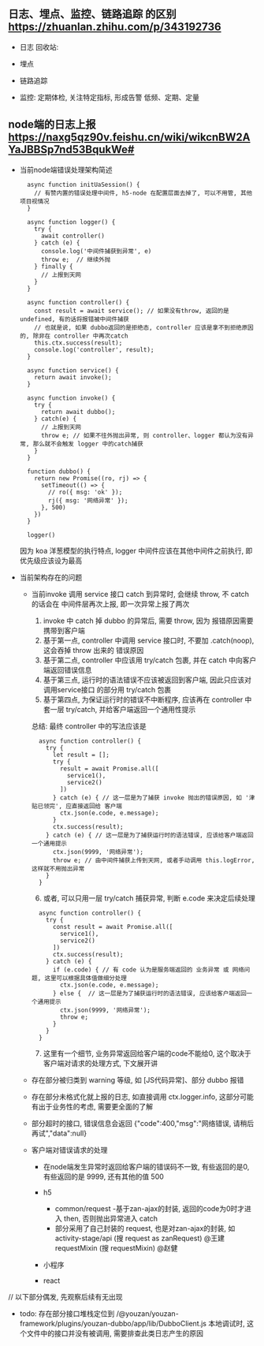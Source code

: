 ## 日志、埋点、监控、链路追踪 的区别 https://zhuanlan.zhihu.com/p/343192736
  - 日志
    回收站: 

  - 埋点


  - 链路追踪


  - 监控: 
    定期体检, 关注特定指标, 形成告警
    低频、定期、定量

## node端的日志上报 https://naxg5qz90v.feishu.cn/wiki/wikcnBW2AYaJBBSp7nd53BqukWe#
  - 当前node端错误处理架构简述
    ```
      async function initUaSession() {
        // 有赞内置的错误处理中间件, h5-node 在配置层面去掉了, 可以不用管, 其他项目视情况
      }

      async function logger() {
        try {
          await controller()
        } catch (e) {
          console.log('中间件捕获到异常', e)
          throw e;  // 继续外抛
        } finally {
          // 上报到天网
        }
      }

      async function controller() {
        const result = await service(); // 如果没有throw, 返回的是 undefined, 有的话将报错被中间件捕获
        // 也就是说, 如果 dubbo返回的是拒绝态, controller 应该是拿不到拒绝原因的, 除非在 controller 中再次catch
        this.ctx.success(result);
        console.log('controller', result);
      }

      async function service() {
        return await invoke();
      }

      async function invoke() {
        try {
          return await dubbo();
        } catch(e) {
          // 上报到天网
          throw e; // 如果不往外抛出异常, 则 controller、logger 都认为没有异常, 那么就不会触发 logger 中的catch捕获
        }
      }

      function dubbo() {
        return new Promise((ro, rj) => {
          setTimeout(() => {
            // ro({ msg: 'ok' });
            rj({ msg: '网络异常' });
          }, 500)
        })
      }

      logger()
    ```
    因为 koa 洋葱模型的执行特点, logger 中间件应该在其他中间件之前执行, 即优先级应该设为最高

  - 当前架构存在的问题
    - 当前invoke 调用 service 接口 catch 到异常时, 会继续 throw, 不 catch 的话会在 中间件层再次上报, 即一次异常上报了两次
      1. invoke 中 catch 掉 dubbo 的异常后, 需要 throw, 因为 报错原因需要携带到客户端
      2. 基于第一点, controller 中调用 service 接口时, 不要加 .catch(noop), 这会吞掉 throw 出来的 错误原因
      3. 基于第二点, controller 中应该用 try/catch 包裹, 并在 catch 中向客户端返回错误信息
      4. 基于第三点, 运行时的语法错误不应该被返回到客户端, 因此只应该对 调用service接口 的部分用 try/catch 包裹
      5. 基于第四点, 为保证运行时的错误不中断程序, 应该再在 controller 中套一层 try/catch, 并给客户端返回一个通用性提示

      总结: 最终 controller 中的写法应该是
      ```
        async function controller() {
          try {
            let result = [];
            try {
              result = await Promise.all([
                service1(),
                service2()
              ])
            } catch (e) { // 这一层是为了捕获 invoke 抛出的错误原因, 如 '津贴已领完', 应直接返回给 客户端
              ctx.json(e.code, e.message);
            }
            ctx.success(result);
          } catch (e) { // 这一层是为了捕获运行时的语法错误, 应该给客户端返回一个通用提示
            ctx.json(9999, '网络异常');
            throw e; // 由中间件捕获上传到天网, 或者手动调用 this.logError, 这样就不用抛出异常
          }
        }
      ```
      6. 或者, 可以只用一层 try/catch 捕获异常, 判断 e.code 来决定后续处理
        ```
          async function controller() {
            try {
              const result = await Promise.all([
                service1(),
                service2()
              ])
              ctx.success(result);
            } catch (e) {
              if (e.code) { // 有 code 认为是服务端返回的 业务异常 或 网络问题, 这里可以根据具体值做细分处理
                ctx.json(e.code, e.message);
              } else {  // 这一层是为了捕获运行时的语法错误, 应该给客户端返回一个通用提示
                ctx.json(9999, '网络异常');
                throw e;
              }
            }
          }
        ```
      7. 这里有一个细节, 业务异常返回给客户端的code不能给0, 这个取决于客户端对请求的处理方式, 下文展开讲
    
    - 存在部分被归类到 warning 等级, 如 [JS代码异常]、部分 dubbo 报错

    - 存在部分未格式化就上报的日志, 如直接调用 ctx.logger.info, 这部分可能有出于业务性的考虑, 需要更全面的了解

    - 部分超时的接口, 错误信息会返回 {"code":400,"msg":"网络错误, 请稍后再试","data":null}

    - 客户端对错误请求的处理
      - 在node端发生异常时返回给客户端的错误码不一致, 有些返回的是0, 有些返回的是 9999, 还有其他的值 500

      - h5
        - common/request -基于zan-ajax的封装, 返回的code为0时才进入 then, 否则抛出异常进入 catch
        - 部分采用了自己封装的 request, 也是对zan-ajax的封装, 如 
          activity-stage/api (搜 request as zanRequest) @王建
          requestMixin (搜 requestMixin)  @赵健

      - 小程序

      - react


  // 以下部分偶发, 先观察后续有无出现
  - todo: 存在部分接口堆栈定位到 /@youzan/youzan-framework/plugins/youzan-dubbo/app/lib/DubboClient.js
    本地调试时, 这个文件中的接口并没有被调用, 需要排查此类日志产生的原因


  
      